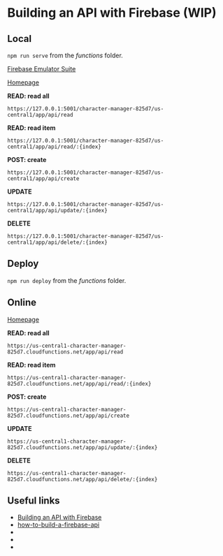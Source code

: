 # Building an API with Firebase (WIP)

## Local

`npm run serve` from the *functions* folder.

[Firebase Emulator Suite](http://127.0.0.1:4000/)

[Homepage](http://127.0.0.1:5001/character-manager-825d7/us-central1/app)

**READ: read all**

`https://127.0.0.1:5001/character-manager-825d7/us-central1/app/api/read`

**READ: read item**

`https://127.0.0.1:5001/character-manager-825d7/us-central1/app/api/read/:{index}`

**POST: create**

`https://127.0.0.1:5001/character-manager-825d7/us-central1/app/api/create`

**UPDATE**

`https://127.0.0.1:5001/character-manager-825d7/us-central1/app/api/update/:{index}`

**DELETE**

`https://127.0.0.1:5001/character-manager-825d7/us-central1/app/api/delete/:{index}`

## Deploy

`npm run deploy` from the *functions* folder.

## Online

[Homepage](https://us-central1-character-manager-825d7.cloudfunctions.net/app)

**READ: read all**

`https://us-central1-character-manager-825d7.cloudfunctions.net/app/api/read`

**READ: read item**

`https://us-central1-character-manager-825d7.cloudfunctions.net/app/api/read/:{index}`

**POST: create**

`https://us-central1-character-manager-825d7.cloudfunctions.net/app/api/create`

**UPDATE**

`https://us-central1-character-manager-825d7.cloudfunctions.net/app/api/update/:{index}`

**DELETE**

`https://us-central1-character-manager-825d7.cloudfunctions.net/app/api/delete/:{index}`


## Useful links

- [Building an API with Firebase](https://medium.com/@andrew_evans/building-an-api-with-firebase-6ec9623eae3)
- [how-to-build-a-firebase-api](https://github.com/andrewevans0102/how-to-build-a-firebase-api)
- []()
- []()
- []()

